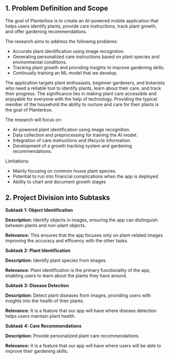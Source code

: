 ## 1. Problem Definition and Scope

  The goal of Planterbox is to create an AI-powered mobile application that helps users identify plants, provide care instructions, track plant growth, and offer gardening recommendations. 
  
  The research aims to address the following problems:
  - Accurate plant identification using image recognition.
  - Generating personalized care instructions based on plant species and environmental conditions.
  - Tracking plant growth and providing insights to improve gardening skills.
  - Continually training an ML model that we develop.

  The application targets plant enthusiasts, beginner gardeners, and botanists who need a reliable tool to identify plants, learn about their care, and track their progress. The significance lies in making plant care accessible and enjoyable for everyone with the help of technology. Providing the typical member of the household the ability to nurture and care for their plants is the goal of Planterbox.

  The research will focus on:
  - AI-powered plant identification using image recognition.
  - Data collection and preprocessing for training the AI model.
  - Integration of care instructions and lifecycle information.
  - Development of a growth tracking system and gardening recommendations.

  Limitations:
  - Mainly focusing on common house plant species.
  - Potential to run into financial complications when the app is deployed
  - Ability to chart and document growth stages

## 2. Project Division into Subtasks

  **Subtask 1: Object Identification**
  
  **Description:**
  Identify objects in images, ensuring the app can distinguish between plants and non-plant objects.
  
  **Relevance:**
  This ensures that the app focuses only on plant-related images improving the accuracy and efficency with the other tasks.

  **Subtask 2: Plant Identification**
   
  **Description:**
  Identify plant species from images.
  
  **Relevance:**
  Plant identification is the primary functionality of the app, enabling users to learn about the plants they have around.
  
**Subtask 3: Disease Detection**
   
  **Description:**
  Detect plant diseases from images, providing users with insights into the health of their plants.
  
  **Relevance:**
  It is a feature that our app will have where disease detection helps users maintain plant health.

  **Subtask 4: Care Recommendations**
   
  **Description:**
  Provide personalized plant care recommendations.
  
  **Relevance:**
  It is a feature that our app will have where users will be able to improve their gardening skills.

